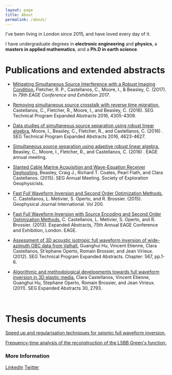 ```yaml
---
layout: page
title: About
permalink: /about/
---
```


I've been living in London since 2015, and have loved every day of it. 

I have undergraduate degrees in **electronic engineering** and **physics**, a **masters in applied mathematics**, and a **Ph.D in earth science**.  



# Publications and extended abstracts

- [Mitigating Simultaneous Source Interference with a Robust Imaging Condition.](http://earthdoc.eage.org/publication/publicationdetails/?publication=88593) Fletcher, R. P., Castellanos, C., Moore, I., & Beasley, C.  (2017). In *79th EAGE Conference and Exhibition 2017*.

- [Removing simultaneous source crosstalk with reverse time migration.](https://library.seg.org/doi/abs/10.1190/segam2016-13859255.1) Castellanos, C., Fletcher, R., Moore, I., and Beasley, C. (2016). SEG Technical Program Expanded Abstracts 2016, 4305-4309.

- [Data studies of simultaneous source separation using robust linear algebra.](https://library.seg.org/doi/abs/10.1190/segam2016-13779503.1) Moore, I., Beasley, C., Fletcher, R., and Castellanos, C. (2016) .  SEG Technical Program Expanded Abstracts 2016, 4623-4627. 

- [Simultaneous source separation using adaptive robust linear algebra.](http://earthdoc.eage.org/publication/publicationdetails/?publication=85197) Beasley, C., Moore, I., Fletcher, R., and Castellanos, C. (2016) . EAGE annual meeting.

- [Slanted Cable Marine Acquisition and Wave-Equation Receiver Deghosting.](https://library.seg.org/doi/abs/10.1190/segam2015-5901548.1) Beasley, Craig J., Richard T. Coates, Pearl Flath, and Clara Castellanos. (2015). SEG Annual Meeting. Society of Exploration Geophysicists.

- [Fast Full Waveform Inversion and Second Order Optimization Methods.](https://academic.oup.com/gji/article-abstract/200/2/720/608383?redirectedFrom=fulltext) C. Castellanos, L. Metivier, S. Operto, and R. Brossier. (2015). Geophysical Journal International. Vol 200.

- [Fast Full Waveform Inversion with Source Encoding and Second Order Optimization Methods.](http://www.earthdoc.org/publication/publicationdetails/?publication=68634) C. Castellanos, L. Metivier, S. Operto, and R. Brossier. (2013). Expanded Abstracts, 75th Annual EAGE Conference and  Exhibition, London. EAGE. 

- [Assessment of 3D acoustic isotropic full waveform inversion of wide-azimuth OBC data from Valhall.](https://library.seg.org/doi/abs/10.1190/segam2012-0973.1) Guanghui Hu, Vincent Etienne, Clara Castellanos, St\'ephane Operto, Romain Brossier, and Jean Virieux. (2012). SEG Technical Program Expanded Abstracts. Chapter: 567, pp.1-6.

- [Algorithmic and methodological developments towards full waveform inversion in 3D elastic media.](https://library.seg.org/doi/abs/10.1190/1.3627774) Clara Castellanos, Vincent Etienne, Guanghui Hu, Stephane Operto, Romain Brossier, and Jean Virieux. (2011). SEG Expanded Abstracts 30, 2793.

  ​

# Thesis documents

[Speed up and regularisation techniques for seismic full waveform inversion.](https://github.com/whatisAI/whatisAI.github.io/blob/master/images/MainThesis.pdf)

[Frequency-time analysis of the reconstruction of the LSBB Green's function.](https://github.com/whatisAI/whatisAI.github.io/blob/master/images/document_S2.pdf)

### More Information

[LinkedIn](https://www.linkedin.com/in/clara-castellanos-lopez-559b0b92/)
[Twitter](https://twitter.com/ClaraCaste)